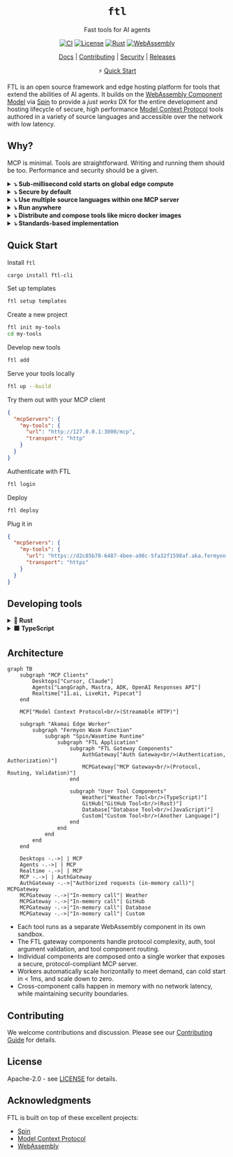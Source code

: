 <div align="center">

# `ftl`

Fast tools for AI agents

[![CI](https://github.com/fastertools/ftl-cli/actions/workflows/ci.yml/badge.svg)](https://github.com/fastertools/ftl-cli/actions/workflows/ci.yml)
[![License](https://img.shields.io/badge/license-Apache%202.0-blue.svg)](LICENSE)
[![Rust](https://img.shields.io/badge/rust-1.87+-orange.svg)](https://www.rust-lang.org)
[![WebAssembly](https://img.shields.io/badge/WebAssembly-compatible-purple.svg)](https://webassembly.org/)

[Docs](./docs/introduction.md) | [Contributing](./CONTRIBUTING.md) | [Security](./SECURITY.md) | [Releases](https://github.com/fastertools/ftl-cli/releases)

⚡️ [Quick Start](#quick-start)

</div>

FTL is an open source framework and edge hosting platform for tools that extend the abilities of AI agents. It builds on the [WebAssembly Component Model](https://component-model.bytecodealliance.org/design/why-component-model.html) via [Spin](https://github.com/spinframework/spin) to provide a *just works* DX for the entire development and hosting lifecycle of secure, high performance [Model Context Protocol](https://modelcontextprotocol.io) tools authored in a variety of source languages and accessible over the network with low latency.

## Why?

MCP is minimal. Tools are straightforward. Writing and running them should be too. Performance and security should be a given.

<details>
<summary><strong>⤵ Sub-millisecond cold starts on global edge compute</strong></summary>

The FTL platform runs on [Fermyon Wasm Functions](https://www.fermyon.com/wasm-functions) and [Akamai](https://www.akamai.com/why-akamai/global-infrastructure)'s globally distributed edge cloud. Agents deployed anywhere can instanly access their networked tools with almost no latency.

- Workers automatically scale horizontally to meet demand, can cold start in < 1ms, and scale down to zero.
- The FTL [gateway components](#architecture) handle protocol complexity, auth, tool argument validation, and tool component routing.
</details>

<details>
<summary><strong>⤵ Secure by default</strong></summary>

Tools run as individual WebAssembly components to provide sandboxed tool executions on a provably airtight [security model](https://webassembly.org/docs/security/). MCP endpoints are secured by [protocol-compliant authorization](https://modelcontextprotocol.io/specification/2025-06-18/basic/authorization). Plug in your own OIDC provider via simple configuration, or use FTL's by default.
</details>

<details>
<summary><strong>⤵ Use multiple source languages within one MCP server</strong></summary>

Write your MCP tools in Rust, TypeScript, Python, Go, C, and [more](https://component-model.bytecodealliance.org/language-support.html). If you can implement a basic HTTP route as a Wasm component, you can run it as an MCP tool with FTL.
</details>

<details>
<summary><strong>⤵ Run anywhere</strong></summary>

Run your FTL-based tools on your own machine, Kubernetes, Wasmtime, Fermyon, and other [WASI](https://wasi.dev/)-compatible runtimes. The FTL platform aims to be the best way to manage agent tools, but you are not locked in.

See [ftl-mcp](https://github.com/fastertools/ftl-mcp) if you want to directly use, contribute to, or fork individual FTL components.
</details>

<details>
<summary><strong>⤵ Distribute and compose tools like micro docker images</strong></summary>

Tools are compiled to self-contained Wasm binaries that are often < 1MB. They can be pushed and pulled directly from [OCI](https://opencontainers.org/)-compliant registries like Docker Hub, GitHub Container Registry, Amazon Elastic Container Registry, and more.
</details>

<details>
<summary><strong>⤵ Standards-based implementation</strong></summary>

Tools are built on and compatible with the [WebAssembly Component Model](https://component-model.bytecodealliance.org/design/why-component-model.html) via [Spin](https://github.com/spinframework/spin).
</details>

## Quick Start

Install `ftl`
```bash
cargo install ftl-cli
```

Set up templates
```bash
ftl setup templates
```

Create a new project
```bash
ftl init my-tools
cd my-tools
```

Develop new tools
```bash
ftl add
```

Serve your tools locally
```bash
ftl up --build
```

Try them out with your MCP client
```json
{
  "mcpServers": {
    "my-tools": {
      "url": "http://127.0.0.1:3000/mcp",
      "transport": "http"
    }
  }
}
```

Authenticate with FTL
```bash
ftl login
```

Deploy
```bash
ftl deploy
```

Plug it in
```json
{
  "mcpServers": {
    "my-tools": {
      "url": "https://d2c85b78-6487-4bee-a98c-5fa32f1598af.aka.fermyon.tech/mcp",
      "transport": "https"
    }
  }
}
```

## Developing tools

<details>
<summary><strong>🦀 Rust</strong></summary>

```rust
use ftl_sdk::{tool, ToolResponse};
use serde::Deserialize;
use schemars::JsonSchema;

#[derive(Deserialize, JsonSchema)]
struct MyToolInput {
    /// The message to process
    message: String,
}

/// A simple MCP tool
#[tool]
fn my_tool(input: MyToolInput) -> ToolResponse {
    ToolResponse::text(format!("Processed: {}", input.message))
}
```
</details>

<details>
<summary><strong>🟦 TypeScript</strong></summary>

```typescript
import { createTool, ToolResponse } from 'ftl-sdk'
import { z } from 'zod'

// Define the schema using Zod
const ToolSchema = z.object({
  message: z.string().describe('The message to process')
})

type ToolInput = z.infer<typeof ToolSchema>

const tool = createTool<ToolInput>({
  metadata: {
    name: 'my_tool',
    title: 'My Tool',
    description: 'A simple MCP tool',
    inputSchema: z.toJSONSchema(ToolSchema)
  },
  handler: async (input) => {
    return ToolResponse.text(`Processed: ${input.message}`)
  }
})

//@ts-ignore
addEventListener('fetch', (event: FetchEvent) => {
  event.respondWith(tool(event.request))
})
```
</details>

## Architecture

```mermaid
graph TB
    subgraph "MCP Clients"
        Desktops["Cursor, Claude"]
        Agents["LangGraph, Mastra, ADK, OpenAI Responses API"]
        Realtime["11.ai, LiveKit, Pipecat"]
    end
    
    MCP["Model Context Protocol<br/>(Streamable HTTP)"]
    
    subgraph "Akamai Edge Worker"
        subgraph "Fermyon Wasm Function"
            subgraph "Spin/Wasmtime Runtime"
                subgraph "FTL Application"
                    subgraph "FTL Gateway Components"
                        AuthGateway["Auth Gateway<br/>(Authentication, Authorization)"]
                        MCPGateway["MCP Gateway<br/>(Protocol, Routing, Validation)"]
                    end
                    
                    subgraph "User Tool Components"
                        Weather["Weather Tool<br/>(TypeScript)"]
                        GitHub["GitHub Tool<br/>(Rust)"]
                        Database["Database Tool<br/>(JavaScript)"]
                        Custom["Custom Tool<br/>(Another Language)"]
                    end
                end
            end
        end
    end
    
    Desktops -.->| | MCP
    Agents -.->| | MCP
    Realtime -.->| | MCP
    MCP -.->| | AuthGateway
    AuthGateway -.->|"Authorized requests (in-memory call)"| MCPGateway
    MCPGateway -.->|"In-memory call"| Weather
    MCPGateway -.->|"In-memory call"| GitHub
    MCPGateway -.->|"In-memory call"| Database
    MCPGateway -.->|"In-memory call"| Custom
```

- Each tool runs as a separate WebAssembly component in its own sandbox.
- The FTL gateway components handle protocol complexity, auth, tool argument validation, and tool component routing.
- Individual components are composed onto a single worker that exposes a secure, protocol-compliant MCP server.
- Workers automatically scale horizontally to meet demand, can cold start in < 1ms, and scale down to zero.
- Cross-component calls happen in memory with no network latency, while maintaining security boundaries.

## Contributing

We welcome contributions and discussion. Please see our [Contributing Guide](CONTRIBUTING.md) for details.

## License

Apache-2.0 - see [LICENSE](LICENSE) for details.

## Acknowledgments

FTL is built on top of these excellent projects:
- [Spin](https://github.com/fermyon/spin)
- [Model Context Protocol](https://modelcontextprotocol.io)
- [WebAssembly](https://webassembly.org)
